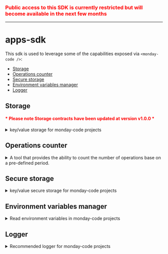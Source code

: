 <h3 style="color:red"><b>Public access to this SDK is currently restricted but will become available in the next few months</b></h3>

---

# apps-sdk

This sdk is used to leverage some of the capabilities exposed via `<monday-code />`:

<!-- TOC -->

- [Storage](#storage)
- [Operations counter](#operations-counter)
- [Secure storage](#secure-storage)
- [Environment variables manager](#environment-variables-manager)
- [Logger](#logger)
<!-- TOC -->

## Storage

<h4 style="color:red"><b>* Please note Storage contracts have been updated at version v1.0.0 *</b></h4>

<details>
<summary>key/value storage for monday-code projects</summary>

- This is the way to store customer data for your app
- **_key/value_** based where the **_key_** is a `string` and **_value_** can be `any serializable type` (object, number, string, etc.)
- **_Compartmentalized_** based on **accountId** and **app** for your specific app which means that data stored for one account will not be accessible from the context of another account
- There are two modes for the storage which are based on a passed option `shared`:
  - `false` _(default)_ - The stored data will be accessible **only** you "backend" oriented apps (storage will not be shared between integrations and views).
  - `true` - The stored data will be accessible from **both** "backend" and "frontend" oriented apps.

### Storage API

There are three methods exposed to manage the storage - `set`, `get` and `delete`

#### Initialize

- `<ACCESS_TOKEN>` - access token of the customer/account the app is working on behalf of

```typescript
import { Storage } from '@mondaycom/apps-sdk';

const storage = new Storage('<ACCESS_TOKEN>');
```

#### Set

- `key: string` - key to store the content for
- `value: any` - value to store
- `previousVersion?: string` - the last version of the stored value for a specific key (_OPTIONAL_)
- `shared?: boolean` - whether the stored data will be accessible from both "backend" and "frontend" oriented apps (_OPTIONAL_)
- `version: string` - the new version of the stored value

```typescript
const { version, success, error } = await storage.set(key, value, { previousVersion, shared });
```

#### get

```typescript
const { value, version, success } = await storage.get(key, { shared });
```

#### delete

```typescript
const { success, error } = await storage.delete(key, { shared });
```

</details>


## Operations counter

<details>
<summary>A tool that provides the ability to count the number of operations base on a pre-defined period.</summary>

- This is the way to count operations around your project.
- Has 3 pre-defined periods
  - `DAILY` - the counter will be reset every day (universal time)
  - `MONTHLY` - the counter will be reset every month (universal time).
  - `YEARLY` -  the counter will be reset every year (universal time).
- You can increase the counter any positive number. By default, it increases by 1.
- We support different counter kinds, with a default counter that does not have any kind and is meant to simply count the usage of your workflow / app. If you want to count multiple types of operations e.g. for DOC scanning and for IMAGE scanning you can supply the optional `kind` property.

#### initialize

```typescript
import { Storage } from '@mondaycom/apps-sdk';
const storage = new Storage('<ACCESS_TOKEN>');
```

#### incrementCounter

- `Period: string` - This is an enum for those value: `DAILY`, `MONTHLY`, `YEARLY`
- `incrementBy?: number` - by how much to increase the current counter value (_OPTIONAL_). Default is 1
- `kind?: string` - set a new counter for the `kind` operation name (_OPTIONAL_). kind should be a string of up to 10 characters containing alphanumeric characters and the symbols -_

```typescript
const { message, newCounterValue, success, error } = await storage.incrementCounter(Period.MONTHLY, {
  incrementBy: 2,
  kind: 'image_scan'
});
```

</details>


## Secure storage

<details>
<summary>key/value secure storage for monday-code projects</summary>

- This is the way to store sensitive customer data (i.e access tokens generated by OAuth for example)
- Has 3 different modes (dependent on where it is used)
  - `Secure storage` - when used in a deployed `<monday-code/>` project it will automatically utilize the **real** secure storage
  - `Local "secure storage"` - a local mock db which will mimic the api exposed by the real secure storage. Will work in this mode when sdk is used locally.
    > If there are no permissions to write files on the disk, Local "secure storage" will not be persisted
- **_key/value_** based where the **_key_** is a `string` and **_value_** can be `any type` (object, number, string, etc.)
- **_compartmentalized_** for your **specific app** which means that data stored for one app will not be accessible by other apps

### Secure Storage API

There are three methods exposed to manage the storage - `set`, `get` and `delete`

#### initialize

```typescript
import { SecureStorage } from '@mondaycom/apps-sdk';

const secureStorage = new SecureStorage();
```

#### Set

- `key: string` - key to store the content for
- `value: any` - value to store (must be serializable)
  - If value is not an object it will be wrapped in an object with a key `value`
  - If value is an object it will be stored as is

```typescript
await secureStorage.set(key, value);
```

#### get

```typescript
const storedValue = await secureStorage.get(key);
```

#### delete

```typescript
await secureStorage.delete(key);
```
</details>

## Environment variables manager

<details>
<summary>Read environment variables in monday-code projects</summary>

- This is the way to **read** environment variables for your app in a project deployed `<monday-code/>`.
- Environment variables set via [@mondaycom/apps-cli](https://www.npmjs.com/package/@mondaycom/apps-cli)
  ```shell
  $ mapps code:env -m set -k <key> -v <value>
  ```
- This environment variables are stored in a secure manner and can be used to store sensitive data (i.e. DB connection string, API keys, etc.)
- The environment variables are on the **app** level which means that they are accessible by all the **versions** of the app

### Environment variables manager API

There are two methods exposed to manage the environment variables - `get` and `getKeys`

#### initialize

```typescript
import { EnvironmentVariablesManager } from '@mondaycom/apps-sdk';

// Initialize the environment variables manager without injecting env into `process.env`
let envManager = new EnvironmentVariablesManager();

// Initialize the environment variables manager and inject env into `process.env`
envManager = new EnvironmentVariablesManager({ updateProcessEnv: true });
```

#### get

```typescript
// Get cached environment variable
const cachedValue = envManager.get(key, { invalidate: false });

// Get the latest version of environment variable
const latestValue = envManager.get(key);
```

#### getKeys

```typescript
// Get all cached environment variables keys
const cachedKeys = envManager.getKeys({ invalidate: false });

// Get all environment variables keys
const latestKeys = envManager.getKeys();
```

</details>

## Logger

<details>

<summary>Recommended logger for monday-code projects</summary>

- This `logger` provides a simple way to log messages for your app in a project deployed `<monday-code/>`.
- Logged messages are accessible via via [@mondaycom/apps-cli](https://www.npmjs.com/package/@mondaycom/apps-cli)
  ```shell
  $ mapps code:logs
  ```
- Logs written **without** this logger may not be accessible via [@mondaycom/apps-cli](https://www.npmjs.com/package/@mondaycom/apps-cli) or not get labeled correctly

### Logger API

There are four methods exposed to manage the environment variables - `info`, `warn`, `error` and `debug`.

#### initialize

```typescript
import { Logger } from '@mondaycom/apps-sdk';

const tag = 'my-app';
// tag will be added to every logged message
const logger = new Logger(tag);
```

#### info

```typescript
logger.info('info message');
```

#### warn

```typescript
logger.warn('warn message');
```

#### debug

```typescript
logger.debug('debug message');
```

#### error

```typescript
// Stack trace will be logged as well if error is provided
logger.error('error message', { error: new Error('error') });
```

</details>
